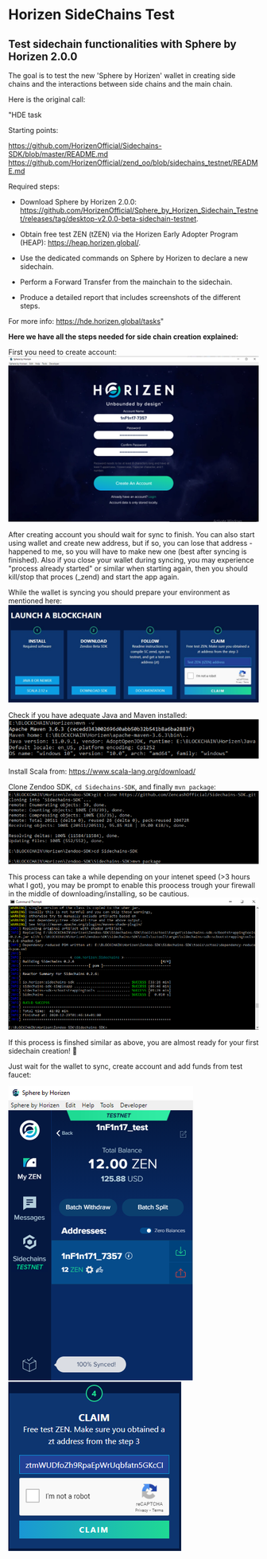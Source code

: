 # Horizen SideChains Test
## Test sidechain functionalities with Sphere by Horizen 2.0.0

The goal is to test the new 'Sphere by Horizen' wallet 
in creating side chains and the interactions between side chains and the main chain. 

Here is the original call:

"HDE task

Starting points:

https://github.com/HorizenOfficial/Sidechains-SDK/blob/master/README.md
https://github.com/HorizenOfficial/zend_oo/blob/sidechains_testnet/README.md

Required steps:

* Download Sphere by Horizen 2.0.0: https://github.com/HorizenOfficial/Sphere_by_Horizen_Sidechain_Testnet/releases/tag/desktop-v2.0.0-beta-sidechain-testnet.

* Obtain free test ZEN (tZEN) via the Horizen Early Adopter Program (HEAP): https://heap.horizen.global/.

* Use the dedicated commands on Sphere by Horizen to declare a new sidechain.

* Perform a Forward Transfer from the mainchain to the sidechain.

* Produce a detailed report that includes screenshots of the different steps.

For more info: https://hde.horizen.global/tasks"

**Here we have all the steps needed for side chain creation explained:**

First you need to create account:
![Create account](https://github.com/infinitEnigma/HorizenSideChains_test/blob/main/Assets/CreateAcc.png)

After creating account you should wait for sync to finish. You can also start using wallet and create new address, but if so, you can lose that address - happened to me, so you will have to make new one (best after syncing is finished). 
Also if you close your wallet during syncing, you may experience "process already started" or similar when starting again, then you should kill/stop that proces (_zend) and start the app again.

While the wallet is syncing you should prepare your environment as mentioned here:
![Prepare your environment](https://github.com/infinitEnigma/HorizenSideChains_test/blob/main/Assets/requirements.jpg)

Check if you have adequate Java and Maven installed:
![check your java and maven!](https://github.com/infinitEnigma/HorizenSideChains_test/blob/main/Assets/java-and-maven.png)

Install Scala from: https://www.scala-lang.org/download/

Clone Zendoo SDK, 
`cd Sidechains-SDK`,
and finally `mvn package`:
![Zendoo](https://github.com/infinitEnigma/HorizenSideChains_test/blob/main/Assets/cloning%20Zendoo%20SDK.png)

This process can take a while depending on your intenet speed (>3 hours what I got), you may be prompt to enable this proocess trough your firewall in the middle of downloading/installing, so be cautious.
![Zendoo-package](https://github.com/infinitEnigma/HorizenSideChains_test/blob/main/Assets/package%20-%20Zendoo%20SDK.png)

If this process is finshed similar as above, you are almost ready for your first sidechain creation! :tada:

Just wait for the wallet to sync, create account and add funds from test faucet:

![wallet_synced](https://github.com/infinitEnigma/HorizenSideChains_test/blob/main/Assets/synced.png)
![ClaimFreeZEN](https://github.com/infinitEnigma/HorizenSideChains_test/blob/main/Assets/claim-free-ZEN.png)

